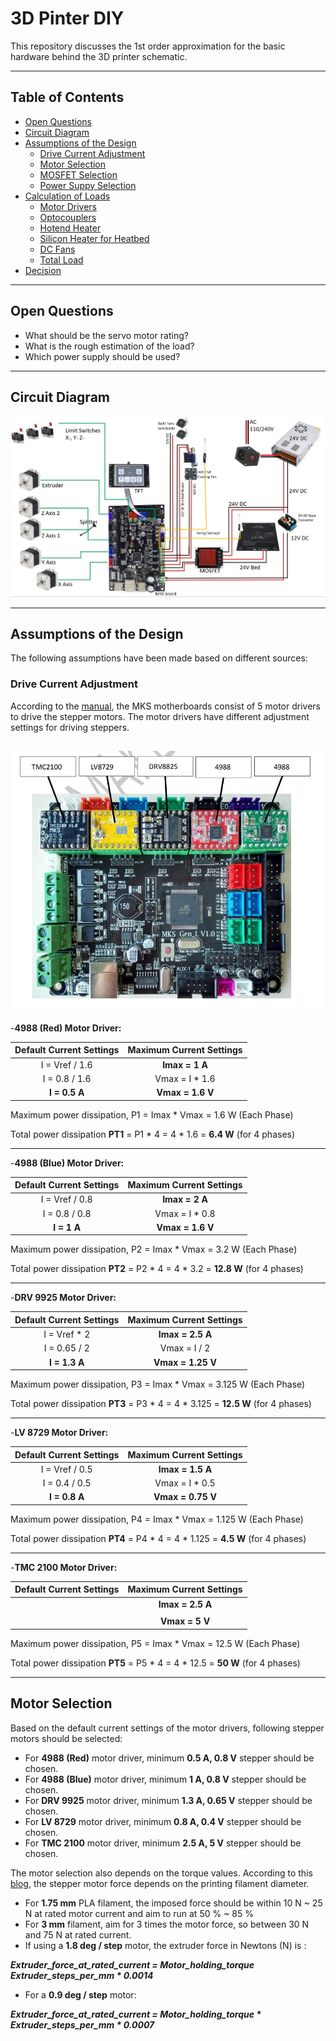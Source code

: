 # 3D Pinter DIY
This repository discusses the 1st order approximation for the basic hardware behind the 3D printer schematic.


---

## Table of Contents
- [Open Questions](#open-questions)
- [Circuit Diagram](#circuit-diagram)
- [Assumptions of the Design](#assumptions-of-the-design)
    - [Drive Current Adjustment](#drive-current-adjustment)
    - [Motor Selection](#motor-selection) 
    - [MOSFET Selection](#mosfet-selection) 
    - [Power Suppy Selection](#power-supply-selection) 
- [Calculation of Loads](#calculation-of-loads)
     - [Motor Drivers](#motor-drivers) 
     - [Optocouplers](#optocouplers) 
     - [Hotend Heater](#hotend-heater) 
     - [Silicon Heater for Heatbed](#silicon-heater-for-heat-bed) 
     - [DC Fans](#dc-fans) 
     - [Total Load](#total-load) 
- [Decision](#decision)

---
## Open Questions

- What should be the servo motor rating?
- What is the rough estimation of the load?
- Which power supply should be used?

---

## Circuit Diagram
![3D-Printer-DIY](./images/3Dprinter_schematic.jpg)

---
## Assumptions of the Design
The following assumptions have been made based on different sources:
### Drive Current Adjustment
According to the [manual](http://sl3d.ch/wp-content/uploads/2019/11/MKS-Gen-L.pdf), the MKS motherboards consist of 5 motor drivers to drive the stepper motors. The motor drivers have different adjustment settings for driving steppers.

![3D-Printer-DIY](./images/motordrive.jpg)
---
-**4988 (Red) Motor Driver:**

| Default Current Settings  | Maximum Current Settings |
|:---------:|:----------:|
|I = Vref / 1.6|**Imax = 1 A**|
|I = 0.8 / 1.6   |Vmax = I * 1.6|
|**I = 0.5 A**       |**Vmax = 1.6 V**  |

Maximum power dissipation, P1 = Imax * Vmax = 1.6 W (Each Phase)

Total power dissipation **PT1** = P1 * 4 = 4 * 1.6 = **6.4 W** (for 4 phases)

---
-**4988 (Blue) Motor Driver:**

| Default Current Settings  | Maximum Current Settings |
|:---------:|:----------:|
|I = Vref / 0.8|**Imax = 2 A**|
|I = 0.8 / 0.8   |Vmax = I * 0.8|
|**I = 1 A**       |**Vmax = 1.6 V**  |

Maximum power dissipation, P2 = Imax * Vmax = 3.2 W (Each Phase)

Total power dissipation **PT2** = P2 * 4 = 4 * 3.2 = **12.8 W** (for 4 phases)

---
-**DRV 9925 Motor Driver:**

| Default Current Settings  | Maximum Current Settings |
|:---------:|:----------:|
|I = Vref * 2|**Imax = 2.5 A**|
|I = 0.65 / 2   |Vmax = I / 2|
|**I = 1.3 A**       |**Vmax = 1.25 V**  |

Maximum power dissipation, P3 = Imax * Vmax = 3.125 W (Each Phase)

Total power dissipation **PT3** = P3 * 4 = 4 * 3.125 = **12.5 W** (for 4 phases)

---
-**LV 8729 Motor Driver:**

| Default Current Settings  | Maximum Current Settings |
|:---------:|:----------:|
|I = Vref / 0.5|**Imax = 1.5 A**|
|I = 0.4 / 0.5   |Vmax = I * 0.5|
|**I = 0.8 A**       |**Vmax = 0.75 V**  |

Maximum power dissipation, P4 = Imax * Vmax = 1.125 W (Each Phase)

Total power dissipation **PT4** = P4 * 4 = 4 * 1.125 = **4.5 W** (for 4 phases)

---

-**TMC 2100 Motor Driver:**

| Default Current Settings  | Maximum Current Settings |
|:---------:|:----------:|
||**Imax = 2.5 A**|
|  ||
|      |**Vmax = 5 V**  |

Maximum power dissipation, P5 = Imax * Vmax = 12.5 W (Each Phase)

Total power dissipation **PT5** = P5 * 4 = 4 * 12.5 = **50 W** (for 4 phases)

---

## Motor Selection
Based on the default current settings of the motor drivers, following stepper motors should be selected:
- For **4988 (Red)** motor driver, minimum **0.5 A, 0.8 V** stepper should be chosen.
- For **4988 (Blue)** motor driver, minimum **1 A, 0.8 V** stepper should be chosen.
- For **DRV 9925** motor driver, minimum **1.3 A, 0.65 V** stepper should be chosen.
- For **LV 8729** motor driver, minimum **0.8 A, 0.4 V** stepper should be chosen.
- For **TMC 2100** motor driver, minimum **2.5 A, 5 V** stepper should be chosen.

The motor selection also depends on the torque values. According to this [blog](https://duet3d.dozuki.com/Wiki/Choosing_an_extruder_drive), the stepper motor force depends on the printing filament diameter. 
- For **1.75 mm** PLA filament, the imposed force should be within 10 N ~ 25 N at rated motor current and aim to run at 50 % ~ 85 %
-  For **3 mm** filament, aim for 3 times the motor force, so between 30 N and 75 N at rated current.
- If using a **1.8 deg / step** motor, the extruder force in Newtons (N) is : 

**_Extruder_force_at_rated_current = Motor_holding_torque Extruder_steps_per_mm * 0.0014_**

- For a **0.9 deg / step** motor: 

**_Extruder_force_at_rated_current = Motor_holding_torque * Extruder_steps_per_mm * 0.0007_**
